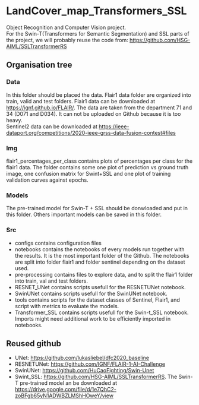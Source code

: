 # LandCover_map_Transformers_SSL
Object Recognition and Computer Vision project.  
For the Swin-T(Transformers for Semantic Segmentation) and SSL parts of the project, we will probably reuse the code from: https://github.com/HSG-AIML/SSLTransformerRS

## Organisation tree

### Data
In this folder should be placed the data. Flair1 data folder are organized into train, valid and test folders. 
Flair1 data can be downloaded at https://ignf.github.io/FLAIR/. The data are taken from the department 71 and 34 (D071 and D034). It can not be uploaded on Github because it is too heavy.  
Sentinel2 data can be downloaded at https://ieee-dataport.org/competitions/2020-ieee-grss-data-fusion-contest#files

### Img
flair1_percentages_per_class contains plots of percentages per class for the flair1 data. The folder contains some one plot of prediction vs ground truth image, one confusion matrix for Swint+SSL and one plot of training validation curves against epochs. 

### Models 
The pre-trained model for Swin-T + SSL should be donwloaded and put in this folder. Others important models can be saved in this folder. 

### Src
* configs contains configuration files
* notebooks contains the notebooks of every models run together with the results. It is the most important folder of the Github. The notebooks are split into folder flair1 and folder sentinel depending on the dataset used. 
* pre-processing contains files to explore data, and to split the flair1 folder into train, val and test folders. 
* RESNET_UNet contains scripts usefull for the RESNETUNet notebook.
* SwinUNet contains scripts usefull for the SwinUNet notebook.
* tools contains scripts for the dataset classes of Sentinel, Flair1, and script with metrics to evaluate the models. 
* Transformer_SSL contains scripts usefull for the Swin-t_SSL notebook. 
Imports might need additional work to be efficiently imported in notebooks. 

## Reused github
* UNet: https://github.com/lukasliebel/dfc2020_baseline
* RESNETUNet: https://github.com/IGNF/FLAIR-1-AI-Challenge
* SwinUNet: https://github.com/HuCaoFighting/Swin-Unet
* Swint_SSL: https://github.com/HSG-AIML/SSLTransformerRS. The Swin-T pre-trained model an be downloaded at https://drive.google.com/file/d/1e7QhC2-zoBFgb65yN1ADWBZLMShHOweY/view